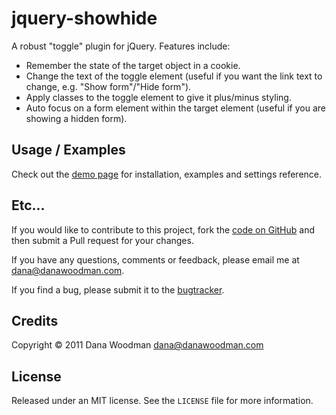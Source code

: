 # jquery-showhide

A robust "toggle" plugin for jQuery. Features include:

- Remember the state of the target object in a cookie.
- Change the text of the toggle element (useful if you want the link text to change, e.g. "Show form"/"Hide form").
- Apply classes to the toggle element to give it plus/minus styling.
- Auto focus on a form element within the target element (useful if you are showing a hidden form).


## Usage / Examples

Check out the [demo page][demo] for installation, examples and settings reference.


## Etc...

If you would like to contribute to this project, fork the [code on GitHub](https://github.com/danawoodman/jquery-showhide) and then submit a Pull request for your changes.

If you have any questions, comments or feedback, please email me at <dana@danawoodman.com>.

If you find a bug, please submit it to the [bugtracker](https://github.com/danawoodman/jquery-showhide/issues).


## Credits

Copyright &copy; 2011 Dana Woodman <dana@danawoodman.com>


## License

Released under an MIT license. See the `LICENSE` file for more information.


[demo]: https://github.com/danawoodman/jquery-showhide/blob/master/demo.html "Check out the jquery.showhide demo page"